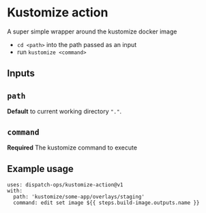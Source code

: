 # Kustomize action

A super simple wrapper around the kustomize docker image

-  `cd <path>` into the path passed as an input
- run `kustomize <command>` 

## Inputs

## `path`

**Default** to current working directory `"."`.

## `command`

**Required** The kustomize command to execute


## Example usage

```
uses: dispatch-ops/kustomize-action@v1
with:
  path: 'kustomize/some-app/overlays/staging'
  command: edit set image ${{ steps.build-image.outputs.name }}
```
